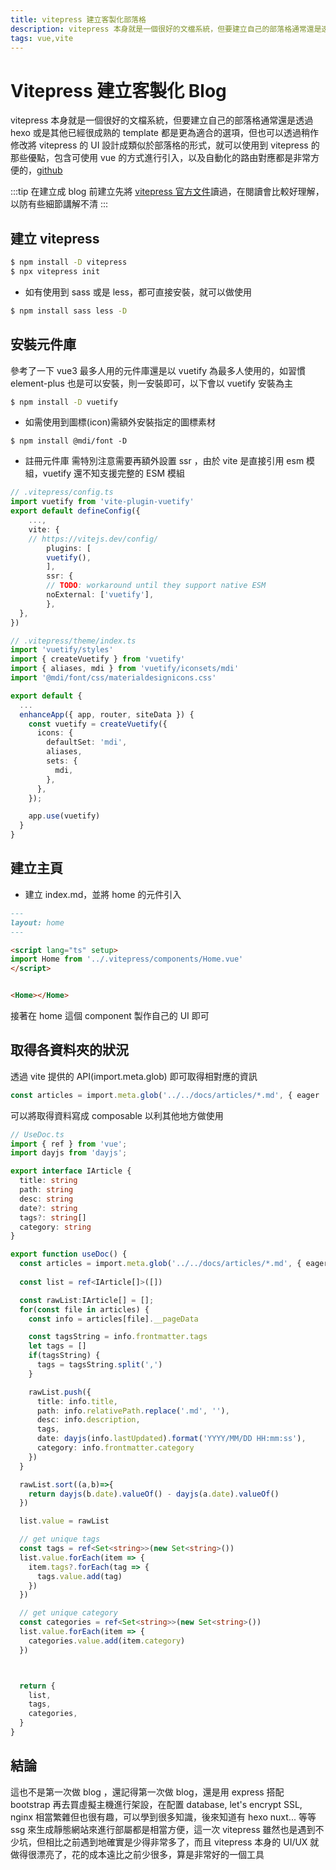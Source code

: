 ```yaml
---
title: vitepress 建立客製化部落格
description: vitepress 本身就是一個很好的文檔系統，但要建立自己的部落格通常還是透過 hexo 或是其他已經很成熟的 template 都是更為適合的選項，但也可以透過稍作修改將 vitepress 的 UI 設計成類似於部落格的形式，就可以使用到 vitepress 的那些優點，包含可使用 vue 的方式進行引入，以及自動化的路由對應都是非常方便的
tags: vue,vite
---
```


# Vitepress 建立客製化 Blog
vitepress 本身就是一個很好的文檔系統，但要建立自己的部落格通常還是透過 hexo 或是其他已經很成熟的 template 都是更為適合的選項，但也可以透過稍作修改將 vitepress 的 UI 設計成類似於部落格的形式，就可以使用到 vitepress 的那些優點，包含可使用 vue 的方式進行引入，以及自動化的路由對應都是非常方便的，[github](https://github.com/blackstuend/vitepress-blog)  

:::tip
在建立成 blog 前建立先將 [vitepress 官方文件](https://vitepress.dev/)讀過，在閱讀會比較好理解，以防有些細節講解不清
:::

## 建立 vitepress
```bash
$ npm install -D vitepress
$ npx vitepress init
```

* 如有使用到 sass 或是 less，都可直接安裝，就可以做使用

```bash
$ npm install sass less -D
```

## 安裝元件庫
參考了一下 vue3 最多人用的元件庫還是以 vuetify 為最多人使用的，如習慣 element-plus 也是可以安裝，則一安裝即可，以下會以 vuetify 安裝為主


```bash
$ npm install -D vuetify 
```

* 如需使用到圖標(icon)需額外安裝指定的圖標素材
```
$ npm install @mdi/font -D
```

* 註冊元件庫
需特別注意需要再額外設置 ssr ，由於 vite 是直接引用 esm 模組，vuetify 還不知支援完整的 ESM 模組

```ts
// .vitepress/config.ts
import vuetify from 'vite-plugin-vuetify'
export default defineConfig({
    ...,
    vite: {
    // https://vitejs.dev/config/
        plugins: [
        vuetify(),
        ],
        ssr: {
        // TODO: workaround until they support native ESM
        noExternal: ['vuetify'],
        },
  },
})
```

```ts
// .vitepress/theme/index.ts
import 'vuetify/styles'
import { createVuetify } from 'vuetify'
import { aliases, mdi } from 'vuetify/iconsets/mdi'
import '@mdi/font/css/materialdesignicons.css' 

export default {
  ...
  enhanceApp({ app, router, siteData }) {
    const vuetify = createVuetify({
      icons: {
        defaultSet: 'mdi',
        aliases,
        sets: {
          mdi,
        },
      },
    });

    app.use(vuetify)
  }
}
```

## 建立主頁
* 建立 index.md，並將 home 的元件引入

```md
---
layout: home
---

<script lang="ts" setup>
import Home from '../.vitepress/components/Home.vue'
</script> 


<Home></Home>

```

接著在 home 這個 component 製作自己的 UI 即可

## 取得各資料夾的狀況
透過 vite 提供的 API(import.meta.glob) 即可取得相對應的資訊

```ts
const articles = import.meta.glob('../../docs/articles/*.md', { eager : true})
```

可以將取得資料寫成 composable 以利其他地方做使用

```ts
// UseDoc.ts
import { ref } from 'vue';
import dayjs from 'dayjs';

export interface IArticle {
  title: string
  path: string
  desc: string
  date?: string
  tags?: string[]
  category: string
}

export function useDoc() {
  const articles = import.meta.glob('../../docs/articles/*.md', { eager : true})
  
  const list = ref<IArticle[]>([])

  const rawList:IArticle[] = [];
  for(const file in articles) {
    const info = articles[file].__pageData

    const tagsString = info.frontmatter.tags
    let tags = []
    if(tagsString) {
      tags = tagsString.split(',')
    }

    rawList.push({
      title: info.title,
      path: info.relativePath.replace('.md', ''),
      desc: info.description,
      tags,
      date: dayjs(info.lastUpdated).format('YYYY/MM/DD HH:mm:ss'),
      category: info.frontmatter.category
    })
  }

  rawList.sort((a,b)=>{
    return dayjs(b.date).valueOf() - dayjs(a.date).valueOf()
  })

  list.value = rawList

  // get unique tags
  const tags = ref<Set<string>>(new Set<string>())
  list.value.forEach(item => {
    item.tags?.forEach(tag => {
      tags.value.add(tag)
    })
  })

  // get unique category
  const categories = ref<Set<string>>(new Set<string>())
  list.value.forEach(item => {
    categories.value.add(item.category)
  })



  return {
    list,
    tags,
    categories,
  }
}
```

## 結論
這也不是第一次做 blog ，還記得第一次做 blog，還是用 express 搭配 bootstrap 再去買虛擬主機進行架設，在配置 database, let's encrypt SSL, nginx 相當繁雜但也很有趣，可以學到很多知識，後來知道有 hexo nuxt... 等等 ssg 來生成靜態網站來進行部屬都是相當方便，這一次 vitepress 雖然也是遇到不少坑，但相比之前遇到地確實是少得非常多了，而且 vitepress 本身的 UI/UX 就做得很漂亮了，花的成本遠比之前少很多，算是非常好的一個工具